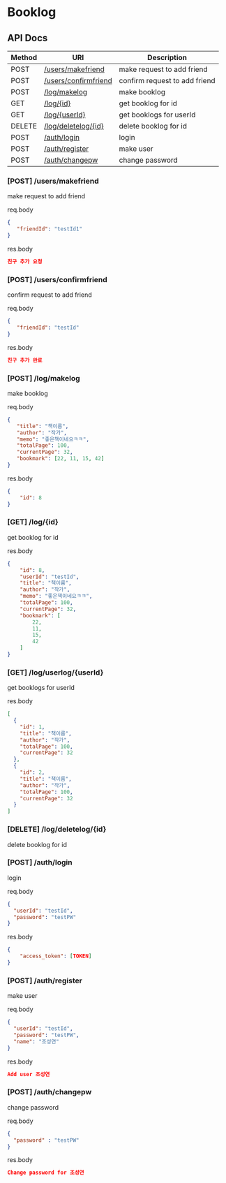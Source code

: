 # Booklog

## API Docs

| Method | URI                                              | Description                   |
|--------|--------------------------------------------------|-------------------------------|
| POST   | [/users/makefriend](#post-usersmakefriend)       | make request to add friend    |
| POST   | [/users/confirmfriend](#post-usersconfirmfriend) | confirm request to add friend |
| POST   | [/log/makelog](#post-logmakelog)                 | make booklog                  |
| GET    | [/log/{id}](#get-logid)                          | get booklog for id            |
| GET    | [/log/{userId}](#get-loguserid)                  | get booklogs for userId       |
| DELETE | [/log/deletelog/{id}](#delete-logdeletelogid)    | delete booklog for id         |
| POST   | [/auth/login](#post-authlogin)                   | login                         |
| POST   | [/auth/register](#post-authregister)             | make user                     |
| POST   | [/auth/changepw](#post-authchangepw)             | change password               |


### [POST] /users/makefriend

make request to add friend

req.body
```json
{
   "friendId": "testId1"
}
```

res.body
```json
친구 추가 요청
```

### [POST] /users/confirmfriend

confirm request to add friend

req.body
```json
{
   "friendId": "testId"
}
```

res.body
```json
친구 추가 완료
```

### [POST] /log/makelog

make booklog 

req.body
```json
{
   "title": "책이름",
   "author": "작가",
   "memo": "좋은책이네요ㅋㅋ",
   "totalPage": 100,
   "currentPage": 32,
   "bookmark": [22, 11, 15, 42]
}
```

res.body
```json
{
    "id": 8
}
```

### [GET] /log/{id}

get booklog for id

res.body
```json
{
    "id": 8,
    "userId": "testId",
    "title": "책이름",
    "author": "작가",
    "memo": "좋은책이네요ㅋㅋ",
    "totalPage": 100,
    "currentPage": 32,
    "bookmark": [
        22,
        11,
        15,
        42
    ]
}
```

### [GET] /log/userlog/{userId}

get booklogs for userId  

res.body

```json
[
  {
    "id": 1,
    "title": "책이름",
    "author": "작가",
    "totalPage": 100,
    "currentPage": 32
  },
  {
    "id": 2,
    "title": "책이름",
    "author": "작가",
    "totalPage": 100,
    "currentPage": 32
  }
]
```


### [DELETE] /log/deletelog/{id}

delete booklog for id

### [POST] /auth/login

login 

req.body
```json
{
  "userId": "testId",
  "password": "testPW"
}
```

res.body
```json
{
    "access_token": [TOKEN]
}
```

### [POST] /auth/register

make user 

req.body
```json
{
  "userId": "testId",
  "password": "testPW",
  "name": "조성연"
}
```

res.body
```json
Add user 조성연
```

### [POST] /auth/changepw

change password  

req.body
```json
{
  "password" : "testPW"
}
```

res.body
```json
Change password for 조성연
```
